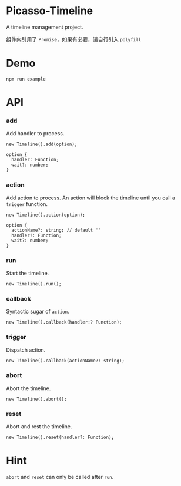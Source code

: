 # Picasso-Timeline

A timeline management project.

组件内引用了 `Promise`，如果有必要，请自行引入 `polyfill`

# Demo

```
npm run example
```

# API

### add

Add handler to process.

```
new Timeline().add(option);

option {
  handler: Function;
  wait?: number;
}
```

### action

Add action to process. An action will block the timeline until you call a `trigger` function.

```
new Timeline().action(option);

option {
  actionName?: string; // default ''
  handler?: Function;
  wait?: number;
}
```

### run

Start the timeline.

```
new Timeline().run();
```

### callback

Syntactic sugar of `action`.

```
new Timeline().callback(handler:? Function);
```

### trigger

Dispatch action.

```
new Timeline().callback(actionName?: string);
```

### abort

Abort the timeline.

```
new Timeline().abort();
```

### reset

Abort and rest the timeline.

```
new Timeline().reset(handler?: Function);
```

# Hint

`abort` and `reset` can only be called after `run`.
